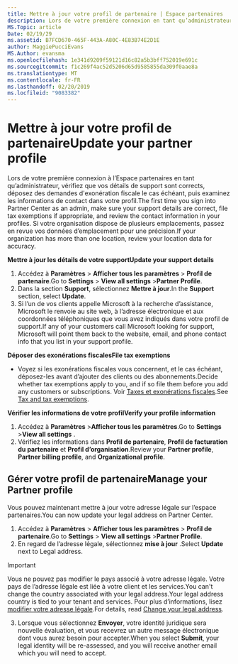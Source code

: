 ```yaml
---
title: Mettre à jour votre profil de partenaire | Espace partenaires
description: Lors de votre première connexion en tant qu’administrateur, vérifiez que vos détails de support sont corrects, déposez des demandes d'exonération fiscale le cas échéant, puis examinez les informations de contact dans votre profil.
MS.Topic: article
Date: 02/19/29
ms.assetid: B7FCD670-465F-443A-A80C-4E83B74E2D1E
author: MaggiePucciEvans
MS.Author: evansma
ms.openlocfilehash: 1e341d9209f59121d16c82a5b3bff752019e691c
ms.sourcegitcommit: f1c269f4ac52d5206d65d9585855da309f0aae8a
ms.translationtype: MT
ms.contentlocale: fr-FR
ms.lasthandoff: 02/20/2019
ms.locfileid: "9083382"
---
```

# <a name="update-your-partner-profile"></a><span data-ttu-id="5b212-103">Mettre à jour votre profil de partenaire</span><span class="sxs-lookup"><span data-stu-id="5b212-103">Update your partner profile</span></span>


<span data-ttu-id="5b212-104">Lors de votre première connexion à l’Espace partenaires en tant qu’administrateur, vérifiez que vos détails de support sont corrects, déposez des demandes d'exonération fiscale le cas échéant, puis examinez les informations de contact dans votre profil.</span><span class="sxs-lookup"><span data-stu-id="5b212-104">The first time you sign into Partner Center as an admin, make sure your support details are correct, file tax exemptions if appropriate, and review the contact information in your profiles.</span></span> <span data-ttu-id="5b212-105">Si votre organisation dispose de plusieurs emplacements, passez en revue vos données d’emplacement pour une précision.</span><span class="sxs-lookup"><span data-stu-id="5b212-105">If your organization has more than one location, review your location data for accuracy.</span></span>

**<span data-ttu-id="5b212-106">Mettre à jour les détails de votre support</span><span class="sxs-lookup"><span data-stu-id="5b212-106">Update your support details</span></span>**

1.  <span data-ttu-id="5b212-107">Accédez à **Paramètres** &gt; **Afficher tous les paramètres** &gt; **Profil de partenaire**.</span><span class="sxs-lookup"><span data-stu-id="5b212-107">Go to **Settings** &gt; **View all settings** &gt;**Partner Profile**.</span></span>
2.  <span data-ttu-id="5b212-108">Dans la section **Support**, sélectionnez **Mettre à jour**.</span><span class="sxs-lookup"><span data-stu-id="5b212-108">In the **Support** section, select **Update**.</span></span>
3.  <span data-ttu-id="5b212-109">Si l’un de vos clients appelle Microsoft à la recherche d’assistance, Microsoft le renvoie au site web, à l’adresse électronique et aux coordonnées téléphoniques que vous avez indiqués dans votre profil de support.</span><span class="sxs-lookup"><span data-stu-id="5b212-109">If any of your customers call Microsoft looking for support, Microsoft will point them back to the website, email, and phone contact info that you list in your support profile.</span></span>

**<span data-ttu-id="5b212-110">Déposer des exonérations fiscales</span><span class="sxs-lookup"><span data-stu-id="5b212-110">File tax exemptions</span></span>**

-   <span data-ttu-id="5b212-111">Voyez si les exonérations fiscales vous concernent, et le cas échéant, déposez-les avant d’ajouter des clients ou des abonnements.</span><span class="sxs-lookup"><span data-stu-id="5b212-111">Decide whether tax exemptions apply to you, and if so file them before you add any customers or subscriptions.</span></span> <span data-ttu-id="5b212-112">Voir [Taxes et exonérations fiscales](tax-and-tax-exemptions.md).</span><span class="sxs-lookup"><span data-stu-id="5b212-112">See [Tax and tax exemptions](tax-and-tax-exemptions.md).</span></span>

**<span data-ttu-id="5b212-113">Vérifier les informations de votre profil</span><span class="sxs-lookup"><span data-stu-id="5b212-113">Verify your profile information</span></span>**

1.  <span data-ttu-id="5b212-114">Accédez à **Paramètres** &gt;**Afficher tous les paramètres**.</span><span class="sxs-lookup"><span data-stu-id="5b212-114">Go to **Settings** &gt;**View all settings** .</span></span> 
2.  <span data-ttu-id="5b212-115">Vérifiez les informations dans **Profil de partenaire**, **Profil de facturation du partenaire** et **Profil d’organisation**.</span><span class="sxs-lookup"><span data-stu-id="5b212-115">Review your **Partner profile**, **Partner billing profile**, and **Organizational profile**.</span></span>

## <a name="manage-your-partner-profile"></a><span data-ttu-id="5b212-116">Gérer votre profil de partenaire</span><span class="sxs-lookup"><span data-stu-id="5b212-116">Manage your Partner profile</span></span> 

<span data-ttu-id="5b212-117">Vous pouvez maintenant mettre à jour votre adresse légale sur l’espace partenaires.</span><span class="sxs-lookup"><span data-stu-id="5b212-117">You can now update your legal address on Partner Center.</span></span>

1. <span data-ttu-id="5b212-118">Accédez à **Paramètres** &gt; **Afficher tous les paramètres** &gt; **Profil de partenaire**.</span><span class="sxs-lookup"><span data-stu-id="5b212-118">Go to **Settings** &gt; **View all settings** &gt;**Partner Profile**.</span></span>
2. <span data-ttu-id="5b212-119">En regard de l’adresse légale, sélectionnez **mise à jour** .</span><span class="sxs-lookup"><span data-stu-id="5b212-119">Select **Update** next to Legal address.</span></span> 

>[!Important]
><span data-ttu-id="5b212-120">Vous ne pouvez pas modifier le pays associé à votre adresse légale. Votre pays de l’adresse légale est liée à votre client et les services.</span><span class="sxs-lookup"><span data-stu-id="5b212-120">You can't change the country associated with your legal address.Your legal address country is tied to your tenant and services.</span></span> <span data-ttu-id="5b212-121">Pour plus d’informations, lisez [modifier votre adresse légale](https://docs.microsoft.com/office365/admin/manage/change-address-contact-and-more?view=o365-worldwide).</span><span class="sxs-lookup"><span data-stu-id="5b212-121">For details, read [Change your legal address](https://docs.microsoft.com/office365/admin/manage/change-address-contact-and-more?view=o365-worldwide).</span></span>

3. <span data-ttu-id="5b212-122">Lorsque vous sélectionnez **Envoyer**, votre identité juridique sera nouvelle évaluation, et vous recevrez un autre message électronique dont vous aurez besoin pour accepter.</span><span class="sxs-lookup"><span data-stu-id="5b212-122">When you select **Submit**, your legal identity will be re-assessed, and you will receive another email which you will need to accept.</span></span>



 



